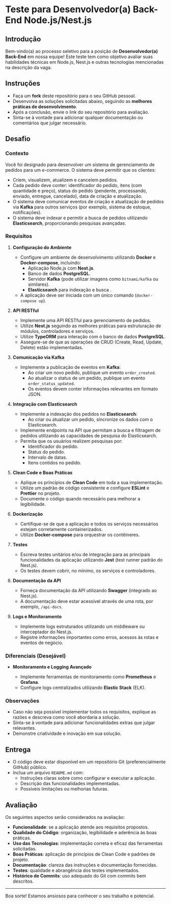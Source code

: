 # Teste para Desenvolvedor(a) Back-End Node.js/Nest.js

## Introdução

Bem-vindo(a) ao processo seletivo para a posição de **Desenvolvedor(a) Back-End** em nossa equipe! Este teste tem como objetivo avaliar suas habilidades técnicas em Node.js, Nest.js e outras tecnologias mencionadas na descrição da vaga.

## Instruções

- Faça um **fork** deste repositório para o seu GitHub pessoal.
- Desenvolva as soluções solicitadas abaixo, seguindo as **melhores práticas de desenvolvimento**.
- Após a conclusão, envie o link do seu repositório para avaliação.
- Sinta-se à vontade para adicionar qualquer documentação ou comentários que julgar necessário.

## Desafio

### Contexto

Você foi designado para desenvolver um sistema de gerenciamento de pedidos para um e-commerce. O sistema deve permitir que os clientes:

- Criem, visualizem, atualizem e cancelem pedidos.
- Cada pedido deve conter: identificador do pedido, itens (com quantidade e preço), status do pedido (pendente, processando, enviado, entregue, cancelado), data de criação e atualização.
- O sistema deve comunicar eventos de criação e atualização de pedidos via **Kafka** para outros serviços (por exemplo, sistema de estoque, notificações).
- O sistema deve indexar e permitir a busca de pedidos utilizando **Elasticsearch**, proporcionando pesquisas avançadas.

### Requisitos

1. **Configuração do Ambiente**

   - Configure um ambiente de desenvolvimento utilizando **Docker** e **Docker-compose**, incluindo:
     - Aplicação Node.js com **Nest.js**.
     - Banco de dados **PostgreSQL**.
     - Servidor **Kafka** (pode utilizar imagens como `bitnami/kafka` ou similares).
     - **Elasticsearch** para indexação e busca .
   - A aplicação deve ser iniciada com um único comando (`docker-compose up`).

2. **API RESTful**

   - Implemente uma API RESTful para gerenciamento de pedidos.
   - Utilize **Nest.js** seguindo as melhores práticas para estruturação de módulos, controladores e serviços.
   - Utilize **TypeORM** para interação com o banco de dados **PostgreSQL**.
   - Assegure-se de que as operações de CRUD (Create, Read, Update, Delete) estão implementadas.

3. **Comunicação via Kafka**

   - Implemente a publicação de eventos em **Kafka**:
     - Ao criar um novo pedido, publique um evento `order_created`.
     - Ao atualizar o status de um pedido, publique um evento `order_status_updated`.
     - Os eventos devem conter informações relevantes em formato JSON.

4. **Integração com Elasticsearch**

   - Implemente a indexação dos pedidos no **Elasticsearch**:
     - Ao criar ou atualizar um pedido, sincronize os dados com o Elasticsearch.
   - Implemente endpoints na API que permitam a busca e filtragem de pedidos utilizando as capacidades de pesquisa do Elasticsearch.
   - Permita que os usuários realizem pesquisas por:
     - Identificador do pedido.
     - Status do pedido.
     - Intervalo de datas.
     - Itens contidos no pedido.

5. **Clean Code e Boas Práticas**

   - Aplique os princípios de **Clean Code** em toda a sua implementação.
   - Utilize um padrão de código consistente e configure **ESLint** e **Prettier** no projeto.
   - Documente o código quando necessário para melhorar a legibilidade.

6. **Dockerização**

   - Certifique-se de que a aplicação e todos os serviços necessários estejam corretamente containerizados.
   - Utilize **Docker-compose** para orquestrar os contêineres.

7. **Testes**

   - Escreva testes unitários e/ou de integração para as principais funcionalidades da aplicação utilizando **Jest** (test runner padrão do Nest.js).
   - Os testes devem cobrir, no mínimo, os serviços e controladores.

8. **Documentação da API**

   - Forneça documentação da API utilizando **Swagger** (integrado ao Nest.js).
   - A documentação deve estar acessível através de uma rota, por exemplo, `/api-docs`.

9. **Logs e Monitoramento**

   - Implemente logs estruturados utilizando um middleware ou interceptador do Nest.js.
   - Registre informações importantes como erros, acessos às rotas e eventos de negócio.

### Diferenciais (Desejável)

- **Monitoramento e Logging Avançado**

  - Implemente ferramentas de monitoramento como **Prometheus** e **Grafana**.
  - Configure logs centralizados utilizando **Elastic Stack** (ELK).

### Observações

- Caso não seja possível implementar todos os requisitos, explique as razões e descreva como você abordaria a solução.
- Sinta-se à vontade para adicionar funcionalidades extras que julgar relevantes.
- Demonstre criatividade e inovação em sua solução.

## Entrega

- O código deve estar disponível em um repositório Git (preferencialmente GitHub) público.
- Inclua um arquivo `README.md` com:
  - Instruções claras sobre como configurar e executar a aplicação.
  - Descrição das funcionalidades implementadas.
  - Possíveis limitações ou melhorias futuras.

## Avaliação

Os seguintes aspectos serão considerados na avaliação:

- **Funcionalidade**: se a aplicação atende aos requisitos propostos.
- **Qualidade do Código**: organização, legibilidade e aderência às boas práticas.
- **Uso das Tecnologias**: implementação correta e eficaz das ferramentas solicitadas.
- **Boas Práticas**: aplicação de princípios de Clean Code e padrões de projeto.
- **Documentação**: clareza das instruções e documentação fornecidas.
- **Testes**: qualidade e abrangência dos testes implementados.
- **Histórico de Commits**: uso adequado do Git com commits bem descritos.

---

Boa sorte! Estamos ansiosos para conhecer o seu trabalho e potencial.

